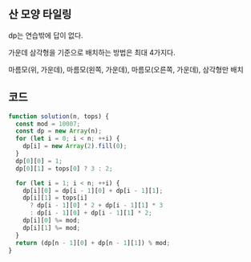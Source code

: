 ## 산 모양 타일링

dp는 연습밖에 답이 없다.

가운데 삼각형을 기준으로 배치하는 방법은 최대 4가지다.

마름모(위, 가운데), 마름모(왼쪽, 가운데), 마름모(오른쪽, 가운데), 삼각형만 배치

## 코드

```js
function solution(n, tops) {
  const mod = 10007;
  const dp = new Array(n);
  for (let i = 0; i < n; ++i) {
    dp[i] = new Array(2).fill(0);
  }
  dp[0][0] = 1;
  dp[0][1] = tops[0] ? 3 : 2;

  for (let i = 1; i < n; ++i) {
    dp[i][0] = dp[i - 1][0] + dp[i - 1][1];
    dp[i][1] = tops[i]
      ? dp[i - 1][0] * 2 + dp[i - 1][1] * 3
      : dp[i - 1][0] + dp[i - 1][1] * 2;
    dp[i][0] %= mod;
    dp[i][1] %= mod;
  }
  return (dp[n - 1][0] + dp[n - 1][1]) % mod;
}
```
